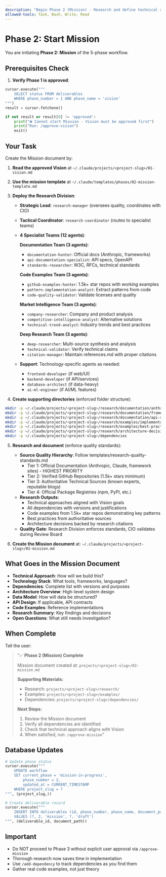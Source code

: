 ```yaml
---
description: "Begin Phase 2 (Mission) - Research and define technical approach"
allowed-tools: Task, Bash, Write, Read
---
```


# Phase 2: Start Mission

You are initiating **Phase 2: Mission** of the 5-phase workflow.

## Prerequisites Check

1. **Verify Phase 1 is approved**:
```python
cursor.execute("""
    SELECT status FROM deliverables
    WHERE phase_number = 1 AND phase_name = 'vision'
""")
result = cursor.fetchone()

if not result or result[0] != 'approved':
    print("❌ Cannot start Mission - Vision must be approved first")
    print("Run: /approve-vision")
    exit()
```

## Your Task

Create the Mission document by:

1. **Read the approved Vision** at `~/.claude/projects/<project-slug>/01-vision.md`
2. **Use the mission template** at `~/.claude/templates/phases/02-mission-template.md`
3. **Deploy the Research Division**:
   - **Strategic Lead**: `research-manager` (oversees quality, coordinates with CIO)
   - **Tactical Coordinator**: `research-coordinator` (routes to specialist teams)
   - **4 Specialist Teams (12 agents)**:

     **Documentation Team (3 agents)**:
     - `documentation-hunter`: Official docs (Anthropic, frameworks)
     - `api-documentation-specialist`: API specs, OpenAPI
     - `standards-researcher`: W3C, RFCs, technical standards

     **Code Examples Team (3 agents)**:
     - `github-examples-hunter`: 1.5k+ star repos with working examples
     - `pattern-implementation-analyst`: Extract patterns from code
     - `code-quality-validator`: Validate licenses and quality

     **Market Intelligence Team (3 agents)**:
     - `company-researcher`: Company and product analysis
     - `competitive-intelligence-analyst`: Alternative solutions
     - `technical-trend-analyst`: Industry trends and best practices

     **Deep Research Team (3 agents)**:
     - `deep-researcher`: Multi-source synthesis and analysis
     - `technical-validator`: Verify technical claims
     - `citation-manager`: Maintain references.md with proper citations

   - **Support**: Technology-specific agents as needed:
     - `frontend-developer` (if web/UI)
     - `backend-developer` (if API/services)
     - `database-architect` (if data-heavy)
     - `ai-ml-engineer` (if AI/ML features)

4. **Create supporting directories** (enforced folder structure):
```bash
mkdir -p ~/.claude/projects/<project-slug>/research/documentation/anthropic-docs
mkdir -p ~/.claude/projects/<project-slug>/research/documentation/framework-docs
mkdir -p ~/.claude/projects/<project-slug>/research/documentation/api-specs
mkdir -p ~/.claude/projects/<project-slug>/research/examples/implementation-patterns
mkdir -p ~/.claude/projects/<project-slug>/research/examples/best-practices
mkdir -p ~/.claude/projects/<project-slug>/research/architecture-decisions
mkdir -p ~/.claude/projects/<project-slug>/dependencies
```

5. **Research and document** (enforce quality standards):
   - **Source Quality Hierarchy**: Follow templates/research-quality-standards.md
     - Tier 1: Official Documentation (Anthropic, Claude, framework sites) - HIGHEST PRIORITY
     - Tier 2: Verified GitHub Repositories (1.5k+ stars minimum)
     - Tier 3: Authoritative Technical Sources (known experts, reputable blogs)
     - Tier 4: Official Package Registries (npm, PyPI, etc.)
   - **Research Outputs**:
     - Technical approaches aligned with Vision goals
     - All dependencies with versions and justifications
     - Code examples from 1.5k+ star repos demonstrating key patterns
     - Best practices from authoritative sources
     - Architecture decisions backed by research citations
   - **Quality Gate**: Research Division enforces standards, CIO validates during Review Board

6. **Create the Mission document** at:
   `~/.claude/projects/<project-slug>/02-mission.md`

## What Goes in the Mission Document

- **Technical Approach**: How will we build this?
- **Technology Stack**: What tools, frameworks, languages?
- **Dependencies**: Complete list with versions and purposes
- **Architecture Overview**: High-level system design
- **Data Model**: How will data be structured?
- **API Design**: If applicable, API contracts
- **Code Examples**: Reference implementations
- **Research Summary**: Key findings and decisions
- **Open Questions**: What still needs investigation?

## When Complete

Tell the user:
> "✅ **Phase 2 (Mission) Complete**
>
> Mission document created at: `projects/<project-slug>/02-mission.md`
>
> **Supporting Materials:**
> - Research: `projects/<project-slug>/research/`
> - Examples: `projects/<project-slug>/examples/`
> - Dependencies: `projects/<project-slug>/dependencies/`
>
> **Next Steps:**
> 1. Review the Mission document
> 2. Verify all dependencies are identified
> 3. Check that technical approach aligns with Vision
> 4. When satisfied, run: `/approve-mission`"

## Database Updates

```python
# Update phase status
cursor.execute("""
    UPDATE workflow
    SET current_phase = 'mission-in-progress',
        phase_number = 2,
        updated_at = CURRENT_TIMESTAMP
    WHERE project_slug = ?
""", (project_slug,))

# Create deliverable record
cursor.execute("""
    INSERT INTO deliverables (id, phase_number, phase_name, document_path, status)
    VALUES (?, 2, 'mission', ?, 'draft')
""", (deliverable_id, document_path))
```

## Important

- Do NOT proceed to Phase 3 without explicit user approval via `/approve-mission`
- Thorough research now saves time in implementation
- Use `/add-dependency` to track dependencies as you find them
- Gather real code examples, not just theory
